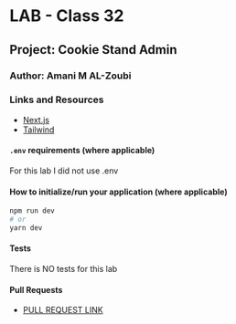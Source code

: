 # LAB - Class 32

## Project: Cookie Stand Admin

### Author: Amani M AL-Zoubi

### Links and Resources
-  [Next.js](https://nextjs.org/)
- [Tailwind](https://beta.nextjs.org/docs/styling/tailwind-css)


#### `.env` requirements (where applicable)
For this lab I did not use .env 

#### How to initialize/run your application (where applicable)

```bash
npm run dev
# or
yarn dev
```


#### Tests
There is NO tests for this lab 

#### Pull Requests
- [PULL REQUEST LINK](https://github.com/amani51/cookie-stand-admin/pull/1)


